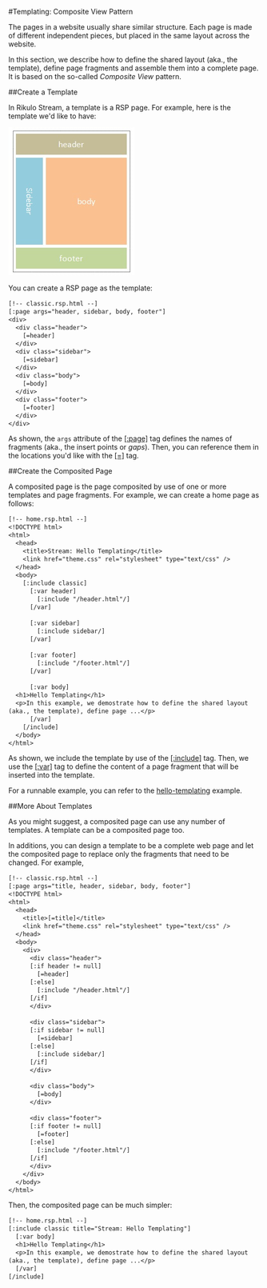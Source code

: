 #Templating: Composite View Pattern

The pages in a website usually share similar structure. Each page is made of different independent pieces, but placed in the same layout across the website.

In this section, we describe how to define the shared layout (aka., the template), define page fragments and assemble them into a complete page. It is based on the so-called *Composite View* pattern.

##Create a Template

In Rikulo Stream, a template is a RSP page. For example, here is the template we'd like to have:

![Composite View](composite-view.jpg?raw=true)

You can create a RSP page as the template:

    [!-- classic.rsp.html --]
    [:page args="header, sidebar, body, footer"]
    <div>
      <div class="header">
        [=header]
      </div>
      <div class="sidebar">
        [=sidebar]
      </div>
      <div class="body">
        [=body]
      </div>
      <div class="footer">
        [=footer]
      </div>
    </div>

As shown, the `args` attribute of the [[:page]](../Standard_Tags/page.md) tag defines the names of fragments (aka., the insert points or *gaps*). Then, you can reference them in the locations you'd like with the [[=]](../Standard_Tags/=.md) tag.

##Create the Composited Page

A composited page is the page composited by use of one or more templates and page fragments. For example, we can create a home page as follows:

    [!-- home.rsp.html --]
    <!DOCTYPE html>
    <html>
      <head>
        <title>Stream: Hello Templating</title>
        <link href="theme.css" rel="stylesheet" type="text/css" />
      </head>
      <body>
        [:include classic]
          [:var header]
            [:include "/header.html"/]
          [/var]

          [:var sidebar]
            [:include sidebar/]
          [/var]

          [:var footer]
            [:include "/footer.html"/]
          [/var]

          [:var body]
      <h1>Hello Templating</h1>
      <p>In this example, we demostrate how to define the shared layout (aka., the template), define page ...</p>
          [/var]
        [/include]
      </body>
    </html>

As shown, we include the template by use of the [[:include]](../Standard_Tags/include.md) tag. Then, we use the [[:var]](../Standard_Tags/var.md) tag to define the content of a page fragment that will be inserted into the template.

For a runnable example, you can refer to the [hello-templating](source:example) example.

##More About Templates

As you might suggest, a composited page can use any number of templates. A template can be a composited page too.

In additions, you can design a template to be a complete web page and let the composited page to replace only the fragments that need to be changed. For example,

    [!-- classic.rsp.html --]
    [:page args="title, header, sidebar, body, footer"]
    <!DOCTYPE html>
    <html>
      <head>
        <title>[=title]</title>
        <link href="theme.css" rel="stylesheet" type="text/css" />
      </head>
      <body>
        <div>
          <div class="header">
          [:if header != null]
            [=header]
          [:else]
            [:include "/header.html"/]
          [/if]
          </div>

          <div class="sidebar">
          [:if sidebar != null]
            [=sidebar]
          [:else]
            [:include sidebar/]
          [/if]
          </div>

          <div class="body">
            [=body]
          </div>

          <div class="footer">
          [:if footer != null]
            [=footer]
          [:else]
            [:include "/footer.html"/]
          [/if]
          </div>
        </div>
      </body>
    </html>

Then, the composited page can be much simpler:

    [!-- home.rsp.html --]
    [:include classic title="Stream: Hello Templating"]
      [:var body]
      <h1>Hello Templating</h1>
      <p>In this example, we demostrate how to define the shared layout (aka., the template), define page ...</p>
      [/var]
    [/include]
